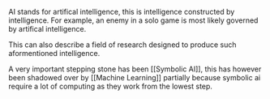 AI stands for artifical intelligence, this is intelligence constructed by intelligence. For example, an enemy in a solo game is most likely governed by artifical intelligence.

This can also describe a field of research designed to produce such aformentioned intelligence.

A very important stepping stone has been [[Symbolic AI]], this has however been shadowed over by [[Machine Learning]] partially because symbolic ai require a lot of computing as they work from the lowest step.